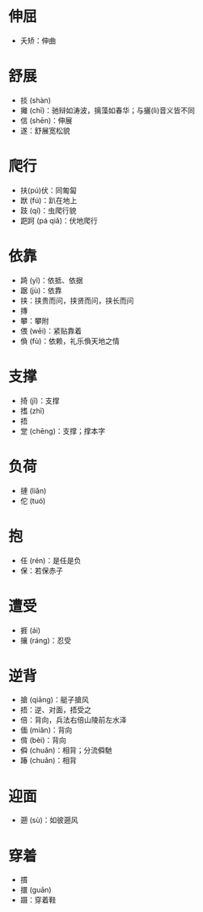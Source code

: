 # 伸屈
* 夭矫：伸曲
# 舒展
* 掞 (shàn)
* 攡 (chī)：驰辩如涛波，摛藻如春华；与攦(lì)音义皆不同
* 信 (shēn)：伸展
* 遂：舒展宽松貌
# 爬行
* 扶(pú)伏：同匍匐
* 䟮 (fú)：趴在地上
* 跂 (qí)：虫爬行貌
* 跁跒 (pá qiă)：伏地爬行
# 依靠
* 踦 (yǐ)：依抵、依据
* 踞 (jù)：依靠
* 挟：挟贵而问，挟贤而问，挟长而问
* 摶
* 攀：攀附
* 偎 (wēi)：紧贴靠着
* 偩 (fù)：依赖，礼乐偩天地之情
# 支撑
* 掎 (jǐ)：支撑
* 搘 (zhī)
* 捂
* 䟫 (chēng)：支撑；撑本字
# 负荷
* 摙 (liǎn)
* 佗 (tuó)
# 抱
* 任 (rén)：是任是负
* 保：若保赤子

# 遭受
* 捱 (ái)
* 攘 (ráng)：忍受
# 逆背
* 搶 (qiāng)：艇子搶风
* 捂：逆、对面，捂受之
* 倍：背向，兵法右倍山陵前左水泽
* 偭 (miǎn)：背向
* 偝 (bèi)：背向
* 僢 (chuǎn)：相背；分流僢馳
* 踳 (chuǎn)：相背
# 迎面
* 遡 (sù)：如彼遡风
# 穿着
* 摜
* 擐 (guān)
* 蹑：穿着鞋
